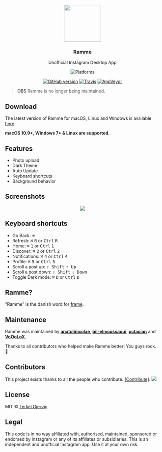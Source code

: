 <p align="center">
  <img src="https://github.com/terkelg/ramme/blob/master/media/icon.png?raw=true" height="120" />
  <h3 align="center">Ramme</h3>
  <p align="center">Unofficial Instagram Desktop App</p>
  <p align="center">
    <img src="https://img.shields.io/badge/platform-macOS%20%7C%20Windows%20%7C%20Linux-lightgrey.svg" alt="Platforms">
  </p>
  <p align="center">
    <a href="https://github.com/terkelg/ramme"><img src="https://img.shields.io/github/release/terkelg/ramme.svg" alt="GitHub version"></a>
    <a href="https://travis-ci.org/terkelg/ramme"><img src="https://img.shields.io/travis/terkelg/ramme.svg" alt="Travis"></a>
    <a href="https://ci.appveyor.com/project/terkelg/ramme"><img src="https://img.shields.io/appveyor/ci/terkelg/ramme.svg" alt="AppVeyor"></a>
  </p>
</p>

> **OBS** Ramme is no longer being maintained.

## Download

The latest version of Ramme for macOS, Linux and Windows is available [here](https://github.com/terkelg/ramme/releases).

**macOS 10.9+, Windows 7+ & Linux are supported.**

## Features

- Photo upload
- Dark Theme
- Auto Update
- Keyboard shortcuts
- Background behavior

## Screenshots

<p align="center">
  <img src="https://github.com/terkelg/ramme/blob/master/media/strip.png?raw=true" />
</p>

## Keyboard shortcuts

- Go Back: <kbd>⌫</kbd>
- Refresh: <kbd>⌘</kbd> <kbd>R</kbd> or <kbd>Ctrl</kbd> <kbd>R</kbd>
- Home: <kbd>⌘</kbd> <kbd>1</kbd> or <kbd>Ctrl</kbd> <kbd>1</kbd>
- Discover: <kbd>⌘</kbd> <kbd>2</kbd> or <kbd>Ctrl</kbd> <kbd>2</kbd>
- Notifications: <kbd>⌘</kbd> <kbd>4</kbd> or <kbd>Ctrl</kbd> <kbd>4</kbd>
- Profile: <kbd>⌘</kbd> <kbd>5</kbd> or <kbd>Ctrl</kbd> <kbd>5</kbd>
- Scroll a post up: <kbd>⇧ Shift</kbd> <kbd>↑ Up</kbd>
- Scroll a post down: <kbd>⇧ Shift</kbd> <kbd>↓ Down</kbd>
- Toggle Dark mode: <kbd>⌘</kbd> <kbd>D</kbd> or <kbd>Ctrl</kbd> <kbd>D</kbd>

## Ramme?

"Ramme" is the danish word for [frame](http://en.bab.la/dictionary/english-danish/frame).

## Maintenance

Ramme was maintained by **[anatolinicolae](https://github.com/anatolinicolae)**, **[bil-elmoussaoui](https://github.com/bil-elmoussaoui)**, **[octacian](https://github.com/octacian)** and **[VoOoLoX](https://github.com/VoOoLoX)**.

Thanks to all contributors who helped make Ramme better! You guys rock. 🎉

## Contributors

This project exists thanks to all the people who contribute. [[Contribute]](CONTRIBUTING.md).
<a href="graphs/contributors"><img src="https://opencollective.com/ramme/contributors.svg?width=890" /></a>


## License

MIT © [Terkel Gjervig](https://terkel.com)

## Legal

This code is in no way affiliated with, authorised, maintained, sponsored or endorsed by Instagram or any of its affiliates or subsidiaries. This is an independent and unofficial Instagram app. Use it at your own risk.
